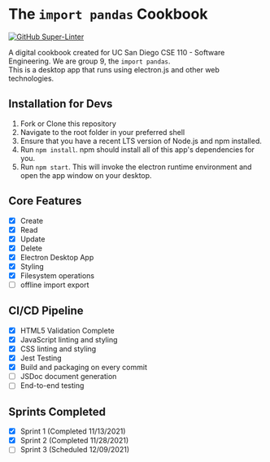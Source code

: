 # The `import pandas` Cookbook
[![GitHub Super-Linter](https://github.com/cse110-fall21-group9/Digital-Cookbook-App/workflows/Lint%20Code%20Base/badge.svg)](https://github.com/marketplace/actions/super-linter)

A digital cookbook created for UC San Diego CSE 110 - Software Engineering. We are group 9, the `import pandas`.  
This is a desktop app that runs using electron.js and other web technologies.

## Installation for Devs
1. Fork or Clone this repository
2. Navigate to the root folder in your preferred shell
3. Ensure that you have a recent LTS version of Node.js and npm installed.
4. Run `npm install`. npm should install all of this app's dependencies for you.
5. Run `npm start`. This will invoke the electron runtime environment and open the app window on your desktop.

## Core Features
- [x] Create
- [x] Read
- [x] Update
- [x] Delete
- [x] Electron Desktop App
- [x] Styling
- [x] Filesystem operations
- [ ] offline import export

## CI/CD Pipeline
- [x] HTML5 Validation Complete
- [x] JavaScript linting and styling
- [x] CSS linting and styling
- [x] Jest Testing
- [x] Build and packaging on every commit
- [ ] JSDoc document generation
- [ ] End-to-end testing

## Sprints Completed
- [x] Sprint 1 (Completed 11/13/2021)
- [x] Sprint 2 (Completed 11/28/2021)
- [ ] Sprint 3 (Scheduled 12/09/2021)
